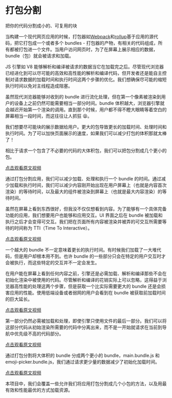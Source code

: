 # 打包分割

把你的代码分割成小的、可复用的块

当构建一个现代网页应用的时候，打包器如[Webpack](https://webpack.js.org/)和[rollup](https://rollupjs.org/guide/en/)基于应用的源代码，把它打包成一个或者多个 bundles - 打包器的产物，有相关的代码组成，所有都被打包进一个文件。当用户访问网页时，为了在屏幕上展示相应的数据，bundle（包）就会被请求和加载。

JS 引擎如 V8 能够解析和编译被请求的数据当它在加载完之后。尽管现代浏览器已经进化到可以尽可能的高效和高性能的解析和编译代码，但开发者还是能自主控制对请求数据的加载时间和执行时间这两个步骤的优化。我们想确保尽可能的缩短执行时间以免对主线程造成阻塞。

虽然现代浏览器能够对收到的 bundle 进行流化处理，但在第一个像素被渲染到用户的设备上之前仍然可能需要相当一部分时间。bundle 体积越大，浏览器引擎就会越迟开始第一个渲染的调用。直到那个时候，用户都不得不瞪大眼睛等着空白的屏幕相当一段时间，而这往往让人抓狂 😫。

我们想要尽可能块的展示数据给用户。更大的包导致更长的加载时间、处理时间和执行时间。为了可以加快页面展示的速度，如果我们可以减少打包的体积那就太棒了！

相比于请求一个包含了不必要的代码的大体积包，我们可以把包分割成几个更小的包。

<a href="https://res.cloudinary.com/ddxwdqwkr/video/upload/v1609056516/patterns.dev/bundle-splitting-7.mp4" target="__blank">点击观看原文视频</a>

通过打包分割应用，我们可以减少加载、处理和执行一个 bundle 的时间。通过减少加载和执行时间，我们可以减少内容刚开始出现在用户屏幕上（也就是内容首次渲染）的等待时间，以及最大的组件被渲染到屏幕上（也就是最大内容渲染）的等待时间。

虽然在屏幕上看到东西很好，但我没不仅仅想看到内容。为了能够有一个具体完备功能的应用，我们想要用户也能够和应用交互。UI 界面之后在 bundle 被加载和执行之后才会变得可交互。我们把在页面所有内容被渲染并被弄的可交互所需要等待的时间称为 TTI（Time To Interactive）。

<a href="https://res.cloudinary.com/ddxwdqwkr/video/upload/v1609056514/patterns.dev/bundle-splitting-2.mp4" target="__blank">点击观看原文视频</a>

一个越大的 bundle 不一定意味着更长的执行时间。有时候我们加载了一大堆代码，但是用户却根本用不到。也许 bundle 的一些部分只会在特定的用户交互时才会被执行，而这些特定的交互并不一定会发生。

在用户能在屏幕上看到任何内容之前，引擎还是必需加载、解析和编译那些不会在初始化渲染中被使用的代码。尽管解析和编译的花销实际上可以忽略，这得益于浏览器高性能的处理这两个步骤，但是获取一个比实际需要更大的 bundle 还是会损害应用的性能。使用低端设备或者弱网的用户会看到在 bundle 被获取前加载时间的巨大延长。

<a href="https://res.cloudinary.com/ddxwdqwkr/video/upload/v1609056515/patterns.dev/bundle-splitting-3.mp4" target="__blank">点击观看原文视频</a>

第一部分仍然必需被加载和处理，即使引擎只使用文件的最后一部分。我们可以将这部分代码从初始渲染所需要的代码中分离出来，而不是一开始就请求在当前到导航中优先级不高的代码部分。

<a href="https://res.cloudinary.com/ddxwdqwkr/video/upload/v1609244173/patterns.dev/bundlesplits_hp5st4.mp4" target="__blank">点击观看原文视频</a>

通过打包分割将大体积的 bundle 分成两个更小的 bundle，main.bundle.js 和 emoji-picker.bundle.js，我们通过请求更少量的数据减少了初始化加载时间。

<a href="https://res.cloudinary.com/ddxwdqwkr/video/upload/v1609056514/patterns.dev/bundle-splitting-4.mp4" target="__blank">点击观看原文视频</a>

本项目中，我们会覆盖一些允许我们将应用打包分割成几个小包的方法，以及用最有效和性能最优的方式加载资源。
